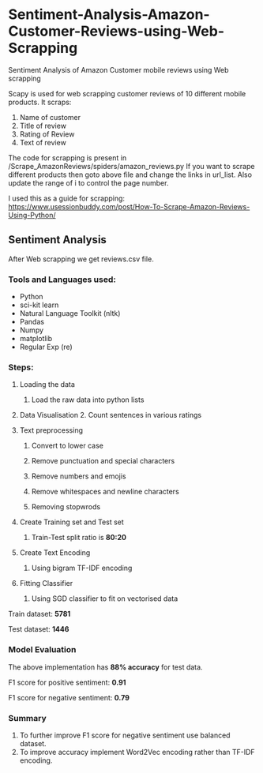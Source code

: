 # Sentiment-Analysis-Amazon-Customer-Reviews-using-Web-Scrapping #
Sentiment Analysis of Amazon Customer mobile reviews using Web scrapping

Scapy is used for web scrapping customer reviews of 10 different mobile products. 
It scraps:
1. Name of customer
2. Title of review
3. Rating of Review
4. Text of review

The code for scrapping is present in /Scrape_AmazonReviews/spiders/amazon_reviews.py
If you want to scrape different products then goto above file and change the links in url_list. Also update the range of i to control the page number.

I used this as a guide for scrapping: https://www.usessionbuddy.com/post/How-To-Scrape-Amazon-Reviews-Using-Python/

## Sentiment Analysis ##
After Web scrapping we get reviews.csv file.

### Tools and Languages used: ###
* Python
* sci-kit learn
* Natural Language Toolkit (nltk)
* Pandas
* Numpy
* matplotlib
* Regular Exp (re)

### Steps: ###
1. Loading the data
    1. Load the raw data into python lists

2. Data Visualisation
    2. Count sentences in various ratings

3. Text preprocessing

    1. Convert to lower case

    2. Remove punctuation  and special characters

    3. Remove numbers and emojis

    4. Remove whitespaces and newline characters

    5. Removing stopwrods

4. Create Training set and Test set
    1. Train-Test split ratio is **80:20** 

5. Create Text Encoding
    1. Using bigram TF-IDF encoding 

6. Fitting Classifier
    1. Using SGD classifier to fit on vectorised data

Train dataset: **5781**

Test dataset: **1446**

### Model Evaluation ### 
The above implementation has **88% accuracy** for test data.

F1 score for positive sentiment: **0.91**

F1 score for negative sentiment: **0.79**

### Summary ###
1. To further improve F1 score for negative sentiment use balanced dataset.
2. To improve accuracy implement Word2Vec encoding rather than TF-IDF encoding.

